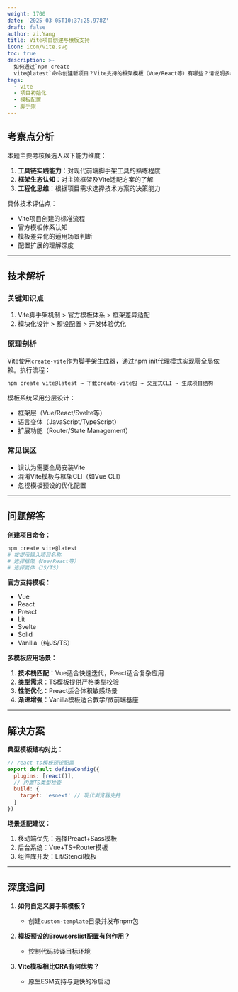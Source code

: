 ```yaml
---
weight: 1700
date: '2025-03-05T10:37:25.978Z'
draft: false
author: zi.Yang
title: Vite项目创建与模板支持
icon: icon/vite.svg
toc: true
description: >-
  如何通过`npm create
  vite@latest`命令创建新项目？Vite支持的框架模板（Vue/React等）有哪些？请说明多模板选择的实际应用场景？
tags:
  - vite
  - 项目初始化
  - 模板配置
  - 脚手架
---
```


## 考察点分析

本题主要考核候选人以下能力维度：

1. **工具链实践能力**：对现代前端脚手架工具的熟练程度
2. **框架生态认知**：对主流框架及Vite适配方案的了解
3. **工程化思维**：根据项目需求选择技术方案的决策能力

具体技术评估点：

- Vite项目创建的标准流程
- 官方模板体系认知
- 模板差异化的适用场景判断
- 配置扩展的理解深度

---

## 技术解析

### 关键知识点

1. Vite脚手架机制 > 官方模板体系 > 框架差异适配
2. 模块化设计 > 预设配置 > 开发体验优化

### 原理剖析

Vite使用`create-vite`作为脚手架生成器，通过npm init代理模式实现零全局依赖。执行流程：

```bash
npm create vite@latest → 下载create-vite包 → 交互式CLI → 生成项目结构
```

模板系统采用分层设计：

- 框架层（Vue/React/Svelte等）
- 语言变体（JavaScript/TypeScript）
- 扩展功能（Router/State Management）

### 常见误区

- 误认为需要全局安装Vite
- 混淆Vite模板与框架CLI（如Vue CLI）
- 忽视模板预设的优化配置

---

## 问题解答

**创建项目命令：**

```bash
npm create vite@latest
# 按提示输入项目名称
# 选择框架（Vue/React等）
# 选择变体（JS/TS）
```

**官方支持模板：**

- Vue
- React
- Preact
- Lit
- Svelte
- Solid
- Vanilla（纯JS/TS）

**多模板应用场景：**

1. **技术栈匹配**：Vue适合快速迭代，React适合复杂应用
2. **类型需求**：TS模板提供严格类型校验
3. **性能优化**：Preact适合体积敏感场景
4. **渐进增强**：Vanilla模板适合教学/微前端基座

---

## 解决方案

**典型模板结构对比：**

```javascript
// react-ts模板预设配置
export default defineConfig({
  plugins: [react()],
  // 内置TS类型检查
  build: {
    target: 'esnext' // 现代浏览器支持
  }
})
```

**场景适配建议：**

1. 移动端优先：选择Preact+Sass模板
2. 后台系统：Vue+TS+Router模板
3. 组件库开发：Lit/Stencil模板

---

## 深度追问

1. **如何自定义脚手架模板？**
   - 创建`custom-template`目录并发布npm包

2. **模板预设的Browserslist配置有何作用？**
   - 控制代码转译目标环境

3. **Vite模板相比CRA有何优势？**
   - 原生ESM支持与更快的冷启动
